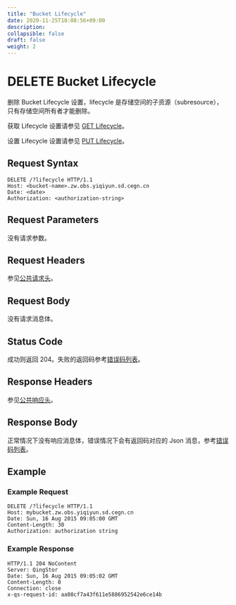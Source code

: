 ```yaml
---
title: "Bucket Lifecycle"
date: 2020-11-25T10:08:56+09:00
description:
collapsible: false
draft: false
weight: 2
---
```


# DELETE Bucket Lifecycle

删除 Bucket Lifecycle 设置，lifecycle 是存储空间的子资源（subresource），
只有存储空间所有者才能删除。

获取 Lifecycle 设置请参见 [GET Lifecycle](../get_lifecycle)。

设置 Lifecycle 设置请参见 [PUT Lifecycle](../put_lifecycle)。

## Request Syntax

```http
DELETE /?lifecycle HTTP/1.1
Host: <bucket-name>.zw.obs.yiqiyun.sd.cegn.cn
Date: <date>
Authorization: <authorization-string>
```

## Request Parameters

没有请求参数。

## Request Headers

参见[公共请求头](../../../common_header/#请求头字段-request-header)。

## Request Body

没有请求消息体。

## Status Code

成功则返回 204。失败的返回码参考[错误码列表](../../../error_code/)。


## Response Headers

参见[公共响应头](../../../common_header/#响应头字段-response-header)。

## Response Body

正常情况下没有响应消息体，错误情况下会有返回码对应的 Json 消息，参考[错误码列表](../../../error_code/)。


## Example

### Example Request

```http
DELETE /?lifecycle HTTP/1.1
Host: mybucket.zw.obs.yiqiyun.sd.cegn.cn
Date: Sun, 16 Aug 2015 09:05:00 GMT
Content-Length: 30
Authorization: authorization string
```

### Example Response

```http
HTTP/1.1 204 NoContent
Server: QingStor
Date: Sun, 16 Aug 2015 09:05:02 GMT
Content-Length: 0
Connection: close
x-qs-request-id: aa08cf7a43f611e5886952542e6ce14b
```
